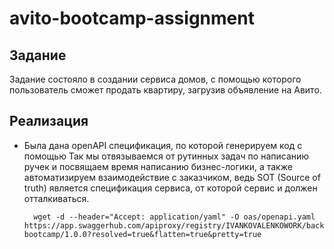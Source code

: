 # avito-bootcamp-assignment

## Задание 
Задание состояло в создании сервиса домов, с помощью которого пользователь сможет продать квартиру, загрузив объявление на Авито. 

## Реализация

- Была дана openAPI спецификация, по которой генерируем код с помощью 
Так мы отвязываемся от рутинных задач по написанию ручек и посвящаем время написанию бизнес-логики, а также автоматизируем взаимодействие с заказчиком, ведь SOT (Source of truth) является спецификация сервиса, от которой сервис и должен отталкиваться.
	    
        wget -d --header="Accept: application/yaml" -O oas/openapi.yaml https://app.swaggerhub.com/apiproxy/registry/IVANKOVALENKOWORK/backend-bootcamp/1.0.0?resolved=true&flatten=true&pretty=true

